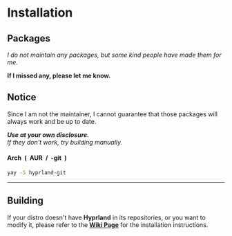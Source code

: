 
# Installation

## Packages

*I do not maintain any packages, but some kind people have made them for me.*

**If I missed any, please let me know.**

## Notice

Since I am not the maintainer, I cannot guarantee that those packages will always work and be up to date.

***Use at your own disclosure.*** <br>
*If they don't work, try building manually.*

#### Arch ( AUR / -git )

```sh
yay -S hyprland-git
```

---


## Building

If your distro doesn't have **Hyprland** in its repositories, or you want to modify it, please refer to the **[Wiki Page][Install]** for the installation instructions.


<!----------------------------------------------------------------------------->

[Install]: https://github.com/vaxerski/Hyprland/wiki/Installation


